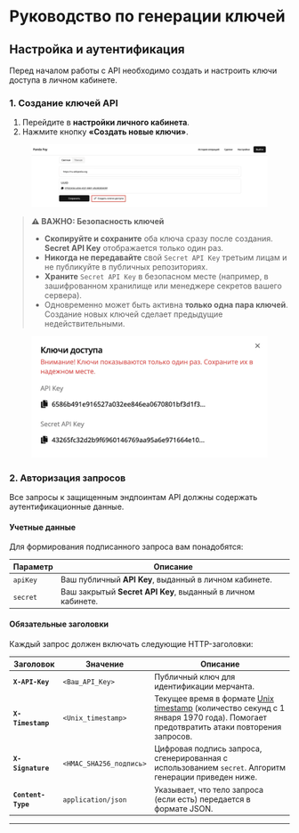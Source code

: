 # Руководство по генерации ключей

## Настройка и аутентификация

Перед началом работы с API необходимо создать и настроить ключи доступа в личном кабинете.

### 1. Создание ключей API

1. Перейдите в **настройки личного кабинета**.
2. Нажмите кнопку **«Создать новые ключи»**.

<figure><img src="../.gitbook/assets/изображение.png" alt=""><figcaption></figcaption></figure>

> **⚠️ ВАЖНО: Безопасность ключей**
>
> * **Скопируйте и сохраните** оба ключа сразу после создания. **Secret API Key** отображается только один раз.
> * **Никогда не передавайте** свой `Secret API Key` третьим лицам и не публикуйте в публичных репозиториях.
> * **Храните** `Secret API Key` в безопасном месте (например, в зашифрованном хранилище или менеджере секретов вашего сервера).
> * Одновременно может быть активна **только одна пара ключей**. Создание новых ключей сделает предыдущие недействительными.

<figure><img src="../.gitbook/assets/изображение (1).png" alt=""><figcaption></figcaption></figure>

### 2. Авторизация запросов

Все запросы к защищенным эндпоинтам API должны содержать аутентификационные данные.

#### Учетные данные

Для формирования подписанного запроса вам понадобятся:

| Параметр | Описание                                                     |
| -------- | ------------------------------------------------------------ |
| `apiKey` | Ваш публичный **API Key**, выданный в личном кабинете.       |
| `secret` | Ваш закрытый **Secret API Key**, выданный в личном кабинете. |

#### Обязательные заголовки

Каждый запрос должен включать следующие HTTP-заголовки:

| Заголовок          | Значение                | Описание                                                                                                                                                             |
| ------------------ | ----------------------- | -------------------------------------------------------------------------------------------------------------------------------------------------------------------- |
| **`X-API-Key`**    | `<Ваш_API_Key>`         | Публичный ключ для идентификации мерчанта.                                                                                                                           |
| **`X-Timestamp`**  | `<Unix_timestamp>`      | Текущее время в формате [Unix timestamp](https://www.unixtimestamp.com/) (количество секунд с 1 января 1970 года). Помогает предотвратить атаки повторения запросов. |
| **`X-Signature`**  | `<HMAC_SHA256_подпись>` | Цифровая подпись запроса, сгенерированная с использованием `secret`. Алгоритм генерации приведен ниже.                                                               |
| **`Content-Type`** | `application/json`      | Указывает, что тело запроса (если есть) передается в формате JSON.                                                                                                   |

***

###
